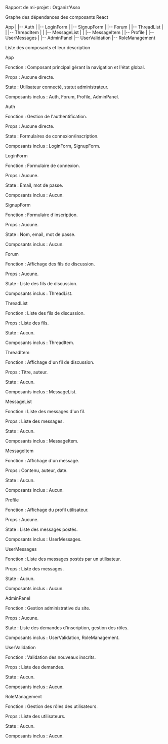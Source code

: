 Rapport de mi-projet : Organiz'Asso

Graphe des dépendances des composants React


App 
|
|-- Auth 
|   |-- LoginForm 
|   |-- SignupForm 
|
|-- Forum 
|   |-- ThreadList 
|   |   |-- ThreadItem 
|   |       |-- MessageList 
|   |           |-- MessageItem 
|
|-- Profile 
|   |-- UserMessages 
|
|-- AdminPanel 
    |-- UserValidation 
    |-- RoleManagement 



Liste des composants et leur description


App

Fonction : Composant principal gérant la navigation et l'état global.

Props : Aucune directe.

State : Utilisateur connecté, statut administrateur.

Composants inclus : Auth, Forum, Profile, AdminPanel.


Auth

Fonction : Gestion de l'authentification.

Props : Aucune directe.

State : Formulaires de connexion/inscription.

Composants inclus : LoginForm, SignupForm.


LoginForm

Fonction : Formulaire de connexion.

Props : Aucune.

State : Email, mot de passe.

Composants inclus : Aucun.


SignupForm

Fonction : Formulaire d'inscription.

Props : Aucune.

State : Nom, email, mot de passe.

Composants inclus : Aucun.


Forum

Fonction : Affichage des fils de discussion.

Props : Aucune.

State : Liste des fils de discussion.

Composants inclus : ThreadList.


ThreadList

Fonction : Liste des fils de discussion.

Props : Liste des fils.

State : Aucun.

Composants inclus : ThreadItem.


ThreadItem

Fonction : Affichage d'un fil de discussion.

Props : Titre, auteur.

State : Aucun.

Composants inclus : MessageList.


MessageList

Fonction : Liste des messages d'un fil.

Props : Liste des messages.

State : Aucun.

Composants inclus : MessageItem.


MessageItem

Fonction : Affichage d'un message.

Props : Contenu, auteur, date.

State : Aucun.

Composants inclus : Aucun.


Profile

Fonction : Affichage du profil utilisateur.

Props : Aucune.

State : Liste des messages postés.

Composants inclus : UserMessages.


UserMessages

Fonction : Liste des messages postés par un utilisateur.

Props : Liste des messages.

State : Aucun.

Composants inclus : Aucun.


AdminPanel

Fonction : Gestion administrative du site.

Props : Aucune.

State : Liste des demandes d'inscription, gestion des rôles.

Composants inclus : UserValidation, RoleManagement.


UserValidation

Fonction : Validation des nouveaux inscrits.

Props : Liste des demandes.

State : Aucun.

Composants inclus : Aucun.


RoleManagement

Fonction : Gestion des rôles des utilisateurs.

Props : Liste des utilisateurs.

State : Aucun.

Composants inclus : Aucun.
